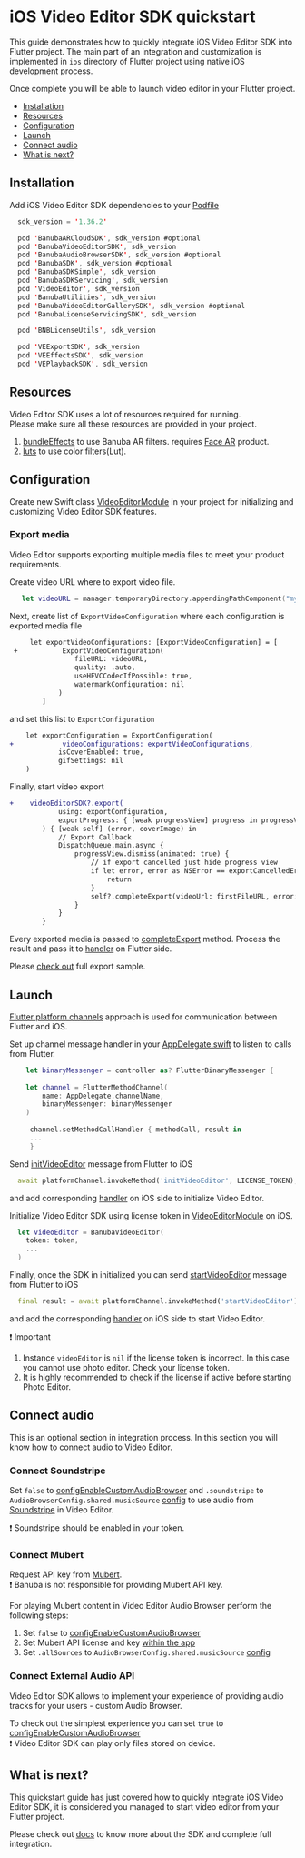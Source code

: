 # iOS Video Editor SDK quickstart

This guide demonstrates how to quickly integrate iOS Video Editor SDK into Flutter project.
The main part of an integration and customization is implemented in ```ios``` directory
of Flutter project using native iOS development process.

Once complete you will be able to launch video editor in your Flutter project.

- [Installation](#Installation)
- [Resources](#Resources)
- [Configuration](#Configuration)
- [Launch](#Launch)
- [Connect audio](#Connect-audio)
- [What is next?](#What-is-next)

## Installation
Add iOS Video Editor SDK dependencies to your [Podfile](../ios/Podfile)
```swift
  sdk_version = '1.36.2'

  pod 'BanubaARCloudSDK', sdk_version #optional
  pod 'BanubaVideoEditorSDK', sdk_version
  pod 'BanubaAudioBrowserSDK', sdk_version #optional
  pod 'BanubaSDK', sdk_version #optional
  pod 'BanubaSDKSimple', sdk_version
  pod 'BanubaSDKServicing', sdk_version
  pod 'VideoEditor', sdk_version
  pod 'BanubaUtilities', sdk_version
  pod 'BanubaVideoEditorGallerySDK', sdk_version #optional
  pod 'BanubaLicenseServicingSDK', sdk_version

  pod 'BNBLicenseUtils', sdk_version

  pod 'VEExportSDK', sdk_version
  pod 'VEEffectsSDK', sdk_version
  pod 'VEPlaybackSDK', sdk_version
```


## Resources
Video Editor SDK uses a lot of resources required for running.  
Please make sure all these resources are provided in your project.
1. [bundleEffects](../ios/bundleEffects) to use Banuba AR filters. requires [Face AR](https://docs.banuba.com/face-ar-sdk-v1) product.
2. [luts](../ios/luts) to use color filters(Lut).

## Configuration
Create new Swift class [VideoEditorModule](../ios/Runner/VideoEditorModule.swift) in your project
for initializing and customizing Video Editor SDK features.

### Export media
Video Editor supports exporting multiple media files to meet your product requirements.

Create video URL where to export video file.
```swift
   let videoURL = manager.temporaryDirectory.appendingPathComponent("myAwesomeVideo.mov")
```
Next, create list of ```ExportVideoConfiguration``` where each configuration is exported media file
```diff
     let exportVideoConfigurations: [ExportVideoConfiguration] = [
 +           ExportVideoConfiguration(
                fileURL: videoURL,
                quality: .auto,
                useHEVCCodecIfPossible: true,
                watermarkConfiguration: nil
            )
        ]
```
and set this list to ```ExportConfiguration```
```diff
    let exportConfiguration = ExportConfiguration(
+            videoConfigurations: exportVideoConfigurations,
            isCoverEnabled: true,
            gifSettings: nil
    )
```
Finally, start video export
```diff
+    videoEditorSDK?.export(
            using: exportConfiguration,
            exportProgress: { [weak progressView] progress in progressView?.updateProgressView(with: Float(progress)) }
        ) { [weak self] (error, coverImage) in
            // Export Callback
            DispatchQueue.main.async {
                progressView.dismiss(animated: true) {
                    // if export cancelled just hide progress view
                    if let error, error as NSError == exportCancelledError {
                        return
                    }
                    self?.completeExport(videoUrl: firstFileURL, error: error, coverImage: coverImage?.coverImage)
                }
            }
        }
```
Every exported media is passed to  [completeExport](../ios/Runner/VideoEditorModule.swift#L185) method.
Process the result and pass it to [handler](../lib/main.dart#L171) on Flutter side.

Please [check out](../ios/Runner/VideoEditorModule.swift#L152) full export sample.

## Launch
[Flutter platform channels](https://docs.flutter.dev/development/platform-integration/platform-channels) approach is used for communication between Flutter and iOS.

Set up channel message handler in your [AppDelegate.swift](../ios/Runner/AppDelegate.swift#42)
to listen to calls from Flutter.
```swift
    let binaryMessenger = controller as? FlutterBinaryMessenger {
            
    let channel = FlutterMethodChannel(
        name: AppDelegate.channelName,
        binaryMessenger: binaryMessenger
    )
            
     channel.setMethodCallHandler { methodCall, result in
     ... 
     }
```

Send [initVideoEditor](../lib/main.dart#L80) message from Flutter to iOS
```dart
  await platformChannel.invokeMethod('initVideoEditor', LICENSE_TOKEN);
```
and add corresponding [handler](../ios/Runner/AppDelegate.swift#L54) on iOS side to initialize Video Editor.

Initialize Video Editor SDK using license token in [VideoEditorModule](../ios/Runner/VideoEditorModule.swift#L39) on iOS.
```swift
  let videoEditor = BanubaVideoEditor(
    token: token,
    ...
  )
```
Finally, once the SDK in initialized you can send [startVideoEditor](../lib/main.dart#L87) message from Flutter to iOS

```dart
  final result = await platformChannel.invokeMethod('startVideoEditor');
```

and add the corresponding [handler](../ios/Runner/AppDelegate.swift#58) on iOS side to start Video Editor.

:exclamation: Important
1. Instance ```videoEditor``` is ```nil``` if the license token is incorrect. In this case you cannot use photo editor. Check your license token.
2. It is highly recommended to [check](../ios/Runner/PhotoEditorModule.swift#L104) if the license if active before starting Photo Editor.

## Connect audio

This is an optional section in integration process. In this section you will know how to connect audio to Video Editor.

### Connect Soundstripe
Set ```false``` to [configEnableCustomAudioBrowser](../ios/Runner/AppDelegate.swift#L13) and ```.soundstripe``` to ```AudioBrowserConfig.shared.musicSource``` [config](../ios/Runner/AppDelegate.swift#L138) 
to use audio from [Soundstripe](https://www.soundstripe.com/) in Video Editor.

:exclamation: Soundstripe should be enabled in your token.

### Connect Mubert
Request API key from [Mubert](https://mubert.com/).  
:exclamation:  Banuba is not responsible for providing Mubert API key.

For playing Mubert content in Video Editor Audio Browser perform the following steps:

1. Set ```false``` to [configEnableCustomAudioBrowser](../ios/Runner/AppDelegate.swift#L13)
2. Set Mubert API license and key [within the app](../ios/Runner/AppDelegate.swift#L136)
3. Set ```.allSources``` to ```AudioBrowserConfig.shared.musicSource``` [config](../ios/Runner/AppDelegate.swift#L138)

### Connect External Audio API
Video Editor SDK allows to implement your experience of providing audio tracks for your users - custom Audio Browser.  

To check out the simplest experience you can set ```true``` to [configEnableCustomAudioBrowser](../ios/Runner/AppDelegate.swift#L13)  
:exclamation: Video Editor SDK can play only files stored on device.


## What is next?
This quickstart guide has just covered how to quickly integrate iOS Video Editor SDK,
it is considered you managed to start video editor from your Flutter project.

Please check out [docs](https://docs.banuba.com/ve-pe-sdk/docs/ios/requirements) to know more about the SDK and complete full integration.